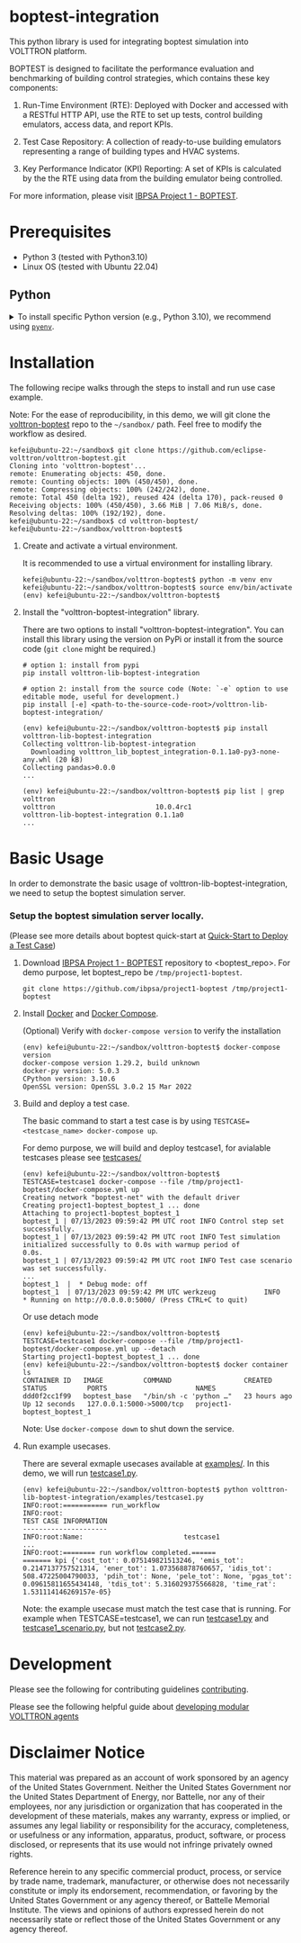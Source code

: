 # boptest-integration

This python library is used for integrating boptest simulation into VOLTTRON platform.

BOPTEST is designed to facilitate
the performance evaluation and benchmarking of building control strategies, which
contains these key components:

1. Run-Time Environment (RTE): Deployed with Docker and accessed with a RESTful HTTP API, use the RTE to set up tests,
   control building emulators, access data, and report KPIs.

1. Test Case Repository: A collection of ready-to-use building emulators representing a range of building types and HVAC
   systems.

1. Key Performance Indicator (KPI) Reporting: A set of KPIs is calculated by the the RTE using data from the building
   emulator being controlled.

For more information, please visit [IBPSA Project 1 - BOPTEST](https://github.com/ibpsa/project1-boptest).

# Prerequisites

* Python 3 (tested with Python3.10)
* Linux OS (tested with Ubuntu 22.04)

## Python

<details>
<summary>To install specific Python version (e.g., Python 3.10), we recommend using <a href="https://github.com/pyenv/pyenv"><code>pyenv</code></a>.</summary>

```shell
# install pyenv
git clone https://github.com/pyenv/pyenv ~/.pyenv

# setup pyenv (you should also put these three lines in .bashrc or similar)
export PATH="${HOME}/.pyenv/bin:${PATH}"
export PYENV_ROOT="${HOME}/.pyenv"
eval "$(pyenv init -)"

# install Python 3.10
pyenv install 3.10

# make it available globally
pyenv global system 3.10
```

</details>

# Installation

The following recipe walks through the steps to install and run use case example.

Note: For the ease of reproducibility, in this demo, we
will git clone the [volttron-boptest](https://github.com/eclipse-volttron/volttron-boptest) repo to the `~/sandbox/`
path. Feel free to modify the workflow as desired.

   ```shell
   kefei@ubuntu-22:~/sandbox$ git clone https://github.com/eclipse-volttron/volttron-boptest.git
   Cloning into 'volttron-boptest'...
   remote: Enumerating objects: 450, done.
   remote: Counting objects: 100% (450/450), done.
   remote: Compressing objects: 100% (242/242), done.
   remote: Total 450 (delta 192), reused 424 (delta 170), pack-reused 0
   Receiving objects: 100% (450/450), 3.66 MiB | 7.06 MiB/s, done.
   Resolving deltas: 100% (192/192), done.
   kefei@ubuntu-22:~/sandbox$ cd volttron-boptest/
   kefei@ubuntu-22:~/sandbox/volttron-boptest$ 
   ```

1. Create and activate a virtual environment.

   It is recommended to use a virtual environment for installing library.

    ```shell
    kefei@ubuntu-22:~/sandbox/volttron-boptest$ python -m venv env
    kefei@ubuntu-22:~/sandbox/volttron-boptest$ source env/bin/activate
    (env) kefei@ubuntu-22:~/sandbox/volttron-boptest$
    ```


1. Install the "volttron-boptest-integration" library.

   There are two options to install "volttron-boptest-integration". You can install this library using the version on
   PyPi or install
   it from the source code (`git clone` might be required.)

    ```shell
    # option 1: install from pypi
    pip install volttron-lib-boptest-integration
    
    # option 2: install from the source code (Note: `-e` option to use editable mode, useful for development.)
    pip install [-e] <path-to-the-source-code-root>/volttron-lib-boptest-integration/
    ```
   
    ```shell
    (env) kefei@ubuntu-22:~/sandbox/volttron-boptest$ pip install volttron-lib-boptest-integration
    Collecting volttron-lib-boptest-integration
      Downloading volttron_lib_boptest_integration-0.1.1a0-py3-none-any.whl (20 kB)
    Collecting pandas>0.0.0
    ...
   
    (env) kefei@ubuntu-22:~/sandbox/volttron-boptest$ pip list | grep volttron
    volttron                         10.0.4rc1
    volttron-lib-boptest-integration 0.1.1a0
    ...
    ```

# Basic Usage

In order to demonstrate the basic usage of volttron-lib-boptest-integration, we need to setup the boptest simulation
server.

### Setup the boptest simulation server locally.

(Please see more details about boptest quick-start
at [Quick-Start to Deploy a Test Case](https://github.com/ibpsa/project1-boptest#quick-start-to-deploy-a-test-case))

1. Download [IBPSA Project 1 - BOPTEST](https://github.com/ibpsa/project1-boptest) repository to <boptest_repo>. For
   demo purpose, let boptest_repo be `/tmp/project1-boptest`.

   ```shell
   git clone https://github.com/ibpsa/project1-boptest /tmp/project1-boptest
   ```

1. Install [Docker](https://docs.docker.com/get-docker/) and [Docker Compose](https://docs.docker.com/compose/install/).

   (Optional) Verify with `docker-compose version` to verify the installation
   ```shell
   (env) kefei@ubuntu-22:~/sandbox/volttron-boptest$ docker-compose version
   docker-compose version 1.29.2, build unknown
   docker-py version: 5.0.3
   CPython version: 3.10.6
   OpenSSL version: OpenSSL 3.0.2 15 Mar 2022

   ```

1. Build and deploy a test case.

   The basic command to start a test case is by using `TESTCASE=<testcase_name> docker-compose up`.

   For demo purpose, we will build and deploy testcase1, for avialable testcases please
   see [testcases/](https://github.com/ibpsa/project1-boptest/tree/master/testcases)
   ```shell
   (env) kefei@ubuntu-22:~/sandbox/volttron-boptest$ TESTCASE=testcase1 docker-compose --file /tmp/project1-boptest/docker-compose.yml up
   Creating network "boptest-net" with the default driver
   Creating project1-boptest_boptest_1 ... done
   Attaching to project1-boptest_boptest_1
   boptest_1 | 07/13/2023 09:59:42 PM UTC root INFO Control step set successfully.
   boptest_1 | 07/13/2023 09:59:42 PM UTC root INFO Test simulation initialized successfully to 0.0s with warmup period of
   0.0s.
   boptest_1 | 07/13/2023 09:59:42 PM UTC root INFO Test case scenario was set successfully.
   ...
   boptest_1  |  * Debug mode: off
   boptest_1  | 07/13/2023 09:59:42 PM UTC werkzeug            INFO         * Running on http://0.0.0.0:5000/ (Press CTRL+C to quit)
   ```
   Or use detach mode
   ```shell
   (env) kefei@ubuntu-22:~/sandbox/volttron-boptest$ TESTCASE=testcase1 docker-compose --file /tmp/project1-boptest/docker-compose.yml up --detach 
   Starting project1-boptest_boptest_1 ... done
   (env) kefei@ubuntu-22:~/sandbox/volttron-boptest$ docker container ls
   CONTAINER ID   IMAGE          COMMAND                  CREATED        STATUS          PORTS                      NAMES
   ddd0f2cc1f99   boptest_base   "/bin/sh -c 'python …"   23 hours ago   Up 12 seconds   127.0.0.1:5000->5000/tcp   project1-boptest_boptest_1

   ```

   Note: Use `docker-compose down` to shut down the service.

1. Run example usecases.

   There are several exmaple usecases available at [examples/](examples). In this demo,
   we will run [testcase1.py](examples/tescase1.py).
   ```shell
   (env) kefei@ubuntu-22:~/sandbox/volttron-boptest$ python volttron-lib-boptest-integration/examples/testcase1.py
   INFO:root:=========== run_workflow
   INFO:root:
   TEST CASE INFORMATION
   ---------------------
   INFO:root:Name:                         testcase1
   ...
   INFO:root:======== run workflow completed.======
   ======= kpi {'cost_tot': 0.075149821513246, 'emis_tot': 0.2147137757521314, 'ener_tot': 1.073568878760657, 'idis_tot': 508.47225004790033, 'pdih_tot': None, 'pele_tot': None, 'pgas_tot': 0.09615811655434148, 'tdis_tot': 5.316029375566828, 'time_rat': 1.531114146269157e-05}
   ```

   Note: the example usecase must match the test case that is running. For example when TESTCASE=testcase1, we can
   run [testcase1.py](examples/testcase1.py) and [testcase1_scenario.py](examples/testcase1_scenario.py), but
   not [testcase2.py](examples/testcase2.py).

# Development

Please see the following for contributing
guidelines [contributing](https://github.com/eclipse-volttron/volttron-core/blob/develop/CONTRIBUTING.md).

Please see the following helpful guide
about [developing modular VOLTTRON agents](https://github.com/eclipse-volttron/volttron-core/blob/develop/DEVELOPING_ON_MODULAR.md)

# Disclaimer Notice

This material was prepared as an account of work sponsored by an agency of the
United States Government. Neither the United States Government nor the United
States Department of Energy, nor Battelle, nor any of their employees, nor any
jurisdiction or organization that has cooperated in the development of these
materials, makes any warranty, express or implied, or assumes any legal
liability or responsibility for the accuracy, completeness, or usefulness or any
information, apparatus, product, software, or process disclosed, or represents
that its use would not infringe privately owned rights.

Reference herein to any specific commercial product, process, or service by
trade name, trademark, manufacturer, or otherwise does not necessarily
constitute or imply its endorsement, recommendation, or favoring by the United
States Government or any agency thereof, or Battelle Memorial Institute. The
views and opinions of authors expressed herein do not necessarily state or
reflect those of the United States Government or any agency thereof.
